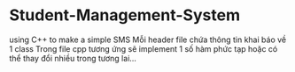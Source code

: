 # Student-Management-System
using C++ to make a simple SMS
Mỗi header file chứa thông tin khai báo về 1 class
Trong file cpp tương ứng sẽ implement 1 số hàm phức tạp hoặc có thể thay đổi nhiều trong tương lai...

